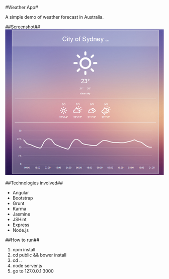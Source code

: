 #Weather App#

A simple demo of weather forecast in Australia.

##Screenshot##
![Weather App](/screenshot.png?raw=true)


##Technologies involved##

* Angular
* Bootstrap
* Grunt
* Karma
* Jasmine
* JSHint
* Express
* Node.js

##How to run##

1. npm install
2. cd public && bower install
3. cd ..
4. node server.js
5. go to 127.0.0.1:3000
